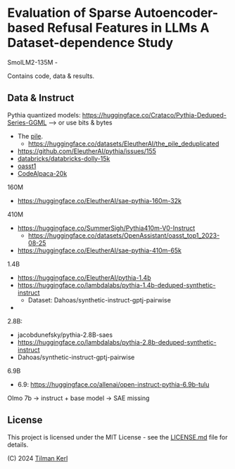 # Evaluation of Sparse Autoencoder-based Refusal Features in LLMs A Dataset-dependence Study 

SmolLM2-135M - 

Contains code, data & results.


## Data & Instruct
Pythia quantized models: https://huggingface.co/Crataco/Pythia-Deduped-Series-GGML 
--> or use bits & bytes

- The [pile](https://pile.eleuther.ai/).
  - https://huggingface.co/datasets/EleutherAI/the_pile_deduplicated
- https://github.com/EleutherAI/pythia/issues/155 
- [databricks/databricks-dolly-15k](https://huggingface.co/datasets/databricks/databricks-dolly-15k)
- [oasst1](https://huggingface.co/datasets/OpenAssistant/oasst1)
- [CodeAlpaca-20k](https://huggingface.co/datasets/sahil2801/CodeAlpaca-20k)

160M
- https://huggingface.co/EleutherAI/sae-pythia-160m-32k

410M
- https://huggingface.co/SummerSigh/Pythia410m-V0-Instruct
  - https://huggingface.co/datasets/OpenAssistant/oasst_top1_2023-08-25
- https://huggingface.co/EleutherAI/sae-pythia-410m-65k


1.4B
- https://huggingface.co/EleutherAI/pythia-1.4b
- https://huggingface.co/lambdalabs/pythia-1.4b-deduped-synthetic-instruct
  - Dataset: Dahoas/synthetic-instruct-gptj-pairwise
- 

2.8B:
- jacobdunefsky/pythia-2.8B-saes 
- https://huggingface.co/lambdalabs/pythia-2.8b-deduped-synthetic-instruct
- Dahoas/synthetic-instruct-gptj-pairwise
  
6.9B
- 6.9: https://huggingface.co/allenai/open-instruct-pythia-6.9b-tulu

Olmo 7b -> instruct + base model
-> SAE missing


## License

This project is licensed under the MIT License - see the [LICENSE.md](LICENSE.md) file for details.

(C) 2024 [Tilman Kerl](https://linkedin.com/in/tilman-kerl)
